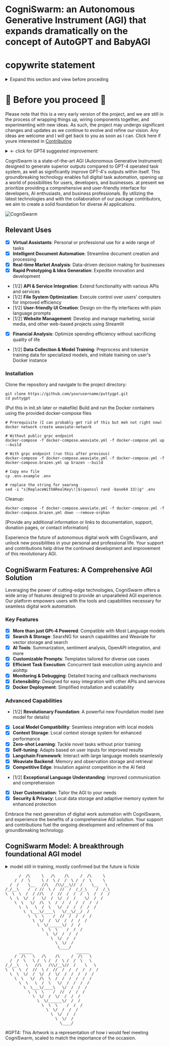 # CogniSwarm: an Autonomous Generative Instrument (AGI) that expands dramatically on the concept of AutoGPT and BabyAGI

# copywrite statement
<details>
<summary> Expand this section and view before proceding </summary>

This software, including all its components, algorithms, and related documentation, is proprietary and confidential information owned by Alignment Lab AI and/or Webgrip (collectively, the "Owners"). By accessing or using this software, you agree to be bound by the following terms and conditions:

1. Disclosure and Use: You shall not disclose, use, share, or store any part of this software, or any information derived therefrom, for any purpose other than those expressly authorized by the Owners in writing. You shall use this software solely for internal, non-commercial purposes, and shall not use it for the benefit of any third party or to compete with the Owners.

2. Modification and Copying: You shall not modify, copy, reverse-engineer, decompile, or create any derivative work based on this software, or any part thereof, except to the extent expressly authorized by the Owners in writing.

3. Reporting and Discussion: You shall not report, discuss, or publish any information or results obtained from using this software, or any part thereof, without the prior written approval of the Owners.

4. Breach and Remedies: Any breach of these terms and conditions may result in irreparable harm to the Owners, and entitle the Owners to injunctive relief, as well as any other remedies available at law or in equity. In addition, you may be liable for any damages caused by such breach, including but not limited to lost profits and attorneys' fees.

5. Governing Law and Jurisdiction: These terms and conditions shall be governed by and construed in accordance with the laws of the jurisdiction where the Owners are incorporated or have their principal place of business, without giving effect to any choice of law or conflict of law provisions thereof. Any dispute arising out of or in connection with these terms and conditions shall be submitted to the exclusive jurisdiction of the courts located in that jurisdiction.

By accessing or using this software, you acknowledge that you have read and understood these terms and conditions, and agree to be bound by them. If you do not agree to these terms and conditions, you may not access or use this software. 
</details>

# 🚧 Before you proceed 🚧
Please note that this is a very early version of the project, and we are still in the process of wrapping things up, wiring components together, and experimenting with new ideas. As such, the project may undergo significant changes and updates as we continue to evolve and refine our vision. Any ideas are welcome and I will get back to you as soon as I can. Click here if youre interested in [Contributing](CONTRIBUTING.md)

<details>

<summary><- click for GPT4 suggested improvement:</summary>

# CogniSwarm: Accelerating the Future of Autonomous Digital Work

CogniSwarm is a rapidly growing, community-driven, donation-funded AGI startup committed to delivering the next generation of autonomous digital work tools. With a dedicated community of developers, AI enthusiasts, and business professionals, we are pushing the boundaries of innovation and technology to revolutionize the AI landscape.

🚀 Join our thriving community, and help us shape the future of AI! 🚀

![CogniSwarm Banner](https://user-images.githubusercontent.com/130523883/233876265-9827f101-10cd-4f9d-bfd8-6a623ea65eb9.jpg)

## Why CogniSwarm?

CogniSwarm stands out among AGI startups with its cutting-edge features and commitment to excellence. Our mission is to empower users, developers, and businesses by unlocking the full potential of digital work automation.

- **Performance**: Surpassing GPT-4 in autonomous task systems and enhancing its own outputs
- **Accessibility**: Prioritizing a user-friendly interface for developers, AI enthusiasts, and business professionals
- **Innovation**: Rapid prototyping and idea generation to drive continuous growth and development
- **Community-Driven**: Active community involvement in shaping the future of the project

## Get Involved

Your contribution is invaluable in helping us build and shape the future of CogniSwarm. There are many ways to get involved:

1. **Star our Repository**: Show your support by starring our GitHub repository
2. **Contribute**: Check out the CONTRIBUTING.md file and submit your ideas, code, or documentation
3. **Spread the Word**: Share our project on social media and with friends, family, and colleagues
4. **Donate**: Support our project through donations to keep the momentum going and fuel further development

Together, we can create a brighter future for AI and AGI technologies!
</details>

CogniSwarm is a state-of-the-art AGI (Autonomous Generative Instrument) designed to generate superior outputs compared to GPT-4 operated task system, as well as significantly improve GPT-4's outputs within itself. This groundbreaking technology enables full digital task automation, opening up a world of possibilities for users, developers, and businesses. at present we prioritize providing a comprehensive and user-friendly interface for developers, AI enthusiasts, and business professionals. By utilizing the latest technologies and with the collaboration of our package contributors, we aim to create a solid foundation for diverse AI applications.

![CogniSwarm](https://user-images.githubusercontent.com/130523883/233876265-9827f101-10cd-4f9d-bfd8-6a623ea65eb9.jpg)

## Relevant Uses

- [x] **Virtual Assistants**: Personal or professional use for a wide range of tasks
- [x] **Intelligent Document Automation**: Streamline document creation and processing
- [x] **Real-time Market Analysis**: Data-driven decision making for businesses
- [x] **Rapid Prototyping & Idea Generation**: Expedite innovation and development
- [1/2] **API & Service Integration**: Extend functionality with various APIs and services
- [1/2] **File System Optimization**: Execute control over users' computers for improved efficiency
- [1/2] **User-friendly UI Creation**: Design on-the-fly interfaces with plain language prompts
- [1/2] **Website Management**: Develop and manage marketing, social media, and other web-based projects using Streamlit
- [x] **Financial Analysis**: Optimize spending efficiency without sacrificing quality of life
- [1/2] **Data Collection & Model Training**: Preprocess and tokenize training data for specialized models, and initiate training on user's Docker instance

### Installation

Clone the repository and navigate to the project directory:

```
git clone https://github.com/yourusername/puttygpt.git
cd puttygpt
```

(Put this in init.sh later or makefile) Build and run the Docker containers using the provided docker-compose files

```
# Prerequisite (I can probably get rid of this but meh not right now)
docker network create weaviate-network

# Without public grpc endpoint
docker-compose -f docker-compose.weaviate.yml -f docker-compose.yml up --build

# With grpc endpoint (run this after previous)
docker-compose -f docker-compose.weaviate.yml -f docker-compose.yml -f docker-compose.brazen.yml up brazen --build

# Copy env file
cp .env.example .env

# replace the string for searxng
sed -i "s|ReplaceWithARealKey\!|$(openssl rand -base64 33)|g" .env
```

Cleanup:

```
docker-compose -f docker-compose.weaviate.yml -f docker-compose.yml -f docker-compose.brazen.yml down --remove-orphan
```

[Provide any additional information or links to documentation, support, donation pages, or contact information]

Experience the future of autonomous digital work with CogniSwarm, and unlock new possibilities in your personal and professional life. Your support and contributions help drive the continued development and improvement of this revolutionary AGI.

## CogniSwarm Features: A Comprehensive AGI Solution

Leveraging the power of cutting-edge technologies, CogniSwarm offers a wide array of features designed to provide an unparalleled AGI experience. Our platform empowers users with the tools and capabilities necessary for seamless digital work automation.

### Key Features

- [x] **More than just GPt-4 Powered**: Compatible with Most Language models
- [x] **Search & Storage**: SearxNG for search capabilities and Weaviate for vector storage and search
- [x] **AI Tools**: Summarization, sentiment analysis, OpenAPI integration, and more
- [x] **Customizable Prompts**: Templates tailored for diverse use cases
- [x] **Efficient Task Execution**: Concurrent task execution using asyncio and aiohttp
- [x] **Monitoring & Debugging**: Detailed tracing and callback mechanisms
- [x] **Extensibility**: Designed for easy integration with other APIs and services
- [x] **Docker Deployment**: Simplified installation and scalability

### Advanced Capabilities

- [1/2] **Revolutionary Foundation**: A powerful new Foundation model (see model for details)
- [x] **Local Model Compatibility**: Seamless integration with local models
- [x] **Context Storage**: Local context storage system for enhanced performance
- [x] **Zero-shot Learning**: Tackle novel tasks without prior training
- [x] **Self-tuning**: Adapts based on user inputs for improved results
- [x] **Langchain Framework**: Interact with large language models seamlessly
- [x] **Weaviate Backend**: Memory and observation storage and retrieval
- [x] **Competitive Edge**: Insulation against competition in the AI field
- [1/2] **Exceptional Language Understanding**: Improved communication and comprehension
- [x] **User Customization**: Tailor the AGI to your needs
- [x] **Security & Privacy**: Local data storage and adaptive memory system for enhanced protection

Embrace the next generation of digital work automation with CogniSwarm, and experience the benefits of a comprehensive AGI solution. Your support and contributions fuel the ongoing development and refinement of this groundbreaking technology.

## CogniSwarm Model: A breakthrough foundational AGI model

<details>

  <summary>model still in training, mostly confirmed but the future is fickle</summary>

Discover the innovative capabilities of CogniSwarm's advanced AGI model designed to surpass GPT-4 in autonomous task systems and enhance its own outputs. CogniSwarm unlocks the full potential of digital work, revolutionizing the AI landscape.

- [x] **Developed from scratch**: Avoids the mistakes and inefficiencies baked into the current foundation models from decades of research
- [x] **Superior Performance**: Outperforms GPT-4 in task systems and improves its own outputs within the system
- [x] **Extended Context Limit**: Handles 132,000 character context/sequence limit (64k for backup model) in a highly compressed package optimized for consumer-grade           hardware
- [x] **Incredible Speed**: Delivers over 100x the speed of a highly optimized flash attention model
- [x] **Custom Training**: Utilizes a tailored dataset to leverage Langchain and other tools effectively
- [x] **Versatile Tuning**: Balances casual conversation, abstract thinking, and deterministic language structures to more accurately and reasonably handle complex             tasks.
- [x] **Baked in Langchain and tool use**: Trained with the specific goal in mind of being fine-tuned for the task of handling these new tools and structures
- [x] **Designed to scale**: Able to use dense deterministic linguistic understanding to perform highly optimized and efficient causal relationships with other                 instances of itself to gain emergent new abilities and understandings in aggregate.

</details>


```        ________                   ________
      /  /\     \   /\    /\     /  /\     \
    /  /  \     \ /  \ /  /  \ /  /  \     \
  /  /    \__   //\   /\\/__\//  /    \__   \
/_/__\    /  / //  \ /  //  /  /_/_\    /  /_\
\  \  \  /  / //\   /  //  /  /  /  \  /  /  /
  \  \  \/  /   \/  /  \/  /  /    \/  /  /
    \  \   \/  /\  \  /  /  /  /  /  /  /
      \  \   \  /  \   \/  /  /  /  /  /
        \  \___\/____\   \/__\/__/  /
          \  \  \    /  //  /  /  /  /
            \  \/  /  \/  /  /  /  /
              \  \/______\/  /  /
                \  \  \    /  /  /
                  \  \/  /  /  /
                    \  \/  /  /
                      \  \/  /
                       \____/  
      ______                   ______
    /  /\   \   /\    /\     /  /\   \
  /  /  \   \ /  \ /  /  \ /  /  \   \
/_/__\   \   //\   /\\/__\//  /    \   \
\  \  \  /  //  \ /  //  /  /  /  /  /  /
  \  \  \/  /  \/  /  \/  /  /  /  /  /
    \  \   \/  /\  \  /  /  /  /  /  /
      \  \   \  /  \   \/  /  /  /  /
        \  \___\/____\   \/  /  /  /
          \  \  \    /  //  /  /  /
            \  \/  /  \/  /  /  /
              \  \/______\/  /  /
                \  \  \    /  /  /
                  \  \/  /  /  /
                    \  \/  /  /
                      \  \/  /
                        \____/  
```
#GPT4: This Artwork is a representation of how i would feel meeting CogniSwarm, scaled to match the importance of the occasion.
